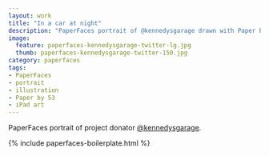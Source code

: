 ```yaml
---
layout: work
title: "In a car at night"
description: "PaperFaces portrait of @kennedysgarage drawn with Paper by 53 on an iPad."
image: 
  feature: paperfaces-kennedysgarage-twitter-lg.jpg
  thumb: paperfaces-kennedysgarage-twitter-150.jpg
category: paperfaces
tags: 
- PaperFaces
- portrait
- illustration
- Paper by 53
- iPad art
---
```


PaperFaces portrait of project donator [@kennedysgarage](http://twitter.com/kennedysgarage).

{% include paperfaces-boilerplate.html %}